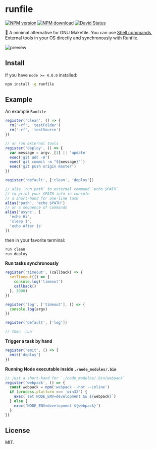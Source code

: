 # runfile

[![NPM version](https://img.shields.io/npm/v/runfile.svg?style=flat-square)](https://www.npmjs.com/package/runfile)
[![NPM download](https://img.shields.io/npm/dm/runfile.svg?style=flat-square)](https://www.npmjs.com/package/runfile)
[![David Status](https://img.shields.io/david/runfile/runfile.svg?style=flat-square)](https://david-dm.org/runfile/runfile)

🚧 A minimal alternative for GNU Makefile. You can use [Shell commands](https://github.com/shelljs/shelljs#command-reference), External tools in your OS directly and synchronously with Runfile.

![preview](http://ww4.sinaimg.cn/large/a15b4afegw1exec8v5mlyj20gc0a9gnt.jpg)

## Install

If you have `node >= 4.0.0` installed:

```bash
npm install -g runfile
```

## Example

An example `Runfile`

```javascript
register('clean', () => {
  rm('-rf', 'testFolder')
  rm('-rf', 'testSource')
})

// or run external tools
register('deploy', () => {
  var message = argv._[1] || 'update'
  exec('git add -A')
  exec(`git commit -m "${message}"`)
  exec('git push origin master')
})

register('default', ['clean', 'deploy'])

// alia `run path` to external command `echo $PATH`
// to print your $PATH info in console
// a short-hand for one-line task
alias('path', 'echo $PATH')
// or a sequence of commands
alias('async', [
  'echo Hi',
  'sleep 1',
  'echo After 1s'
])
```

then in your favorite terminal:

```bash
run clean
run deploy
```

**Run tasks synchronously**

```javascript
register('timeout', (callback) => {
  setTimeout(() => {
    console.log('timeout')
    callback()
  }, 3000)
})

register('log', ['timeout'], () => {
  console.log(argv)
})

register('default', ['log'])

// then `run`
```

**Trigger a task by hand**

```javascript
register('emit', () => {
  emit('deploy')
})
```

**Running Node executable inside `./node_modules/.bin`**

```javascript
// just a short-hand for `./node_modules/.bin/webpack`
register('webpack', () => {
  const webpack = npm('webpack --hot --inline')
  if (process.platform === 'win32') {
    exec(`set NODE_ENV=development && ${webpack}`)
  } else {
    exec('NODE_ENV=development ${webpack}')
  }
})
```

## License

MIT.
